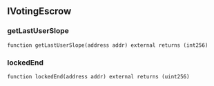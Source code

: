 ## IVotingEscrow

### getLastUserSlope

```solidity
function getLastUserSlope(address addr) external returns (int256)
```

### lockedEnd

```solidity
function lockedEnd(address addr) external returns (uint256)
```
